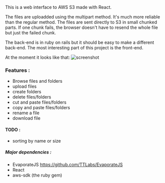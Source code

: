 This is a web interface to AWS S3 made with React.

The files are uploadded using the multipart method. It's much more reliable than the regular method.
The files are sent directly to S3 in small chunked parts.
If one chunk fails, the browser doesn't have to resend the whole file but just the failed chunk.


The back-end is in ruby on rails but it should be easy to make a different back-end.
The most interesting part of this project is the front-end.

At the moment it looks like that: 
![screenshot](https://raw.githubusercontent.com/Kalagan/react-s3-chunk-upload/master/pic.png)

### Features :
* Browse files and folders
* upload files
* create folders
* delete files/folders
* cut and paste files/folders
* copy and paste files/folders
* rename a file
* download file


#### TODO :
* sorting by name or size


##### Major dependencies :
* EvaporateJS <https://github.com/TTLabs/EvaporateJS>
* React
* aws-sdk (the ruby gem)